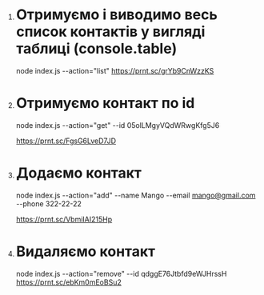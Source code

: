 1. # Отримуємо і виводимо весь список контактів у вигляді таблиці (console.table)

   node index.js --action="list"
   https://prnt.sc/grYb9CnWzzKS

2. # Отримуємо контакт по id

   node index.js --action="get" --id 05olLMgyVQdWRwgKfg5J6

   https://prnt.sc/FgsG6LveD7JD

3. # Додаємо контакт

   node index.js --action="add" --name Mango --email mango@gmail.com --phone 322-22-22

   https://prnt.sc/VbmiIAI215Hp

4. # Видаляємо контакт
   node index.js --action="remove" --id qdggE76Jtbfd9eWJHrssH
   https://prnt.sc/ebKm0mEoBSu2
